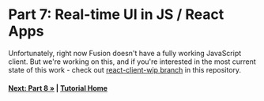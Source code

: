 <!--
GENERATED FILE - DO NOT EDIT
This file was generated by [MarkdownSnippets](https://github.com/SimonCropp/MarkdownSnippets).
Source File: /tutorial/mdsource/Part07.source.md
To change this file edit the source file and then run MarkdownSnippets.
-->

# Part 7: Real-time UI in JS / React Apps

Unfortunately, right now Fusion doesn't have a fully working JavaScript
client. But we're working on this, and if you're interested
in the most current state of this work - check out
[react-client-wip branch](https://github.com/ActualLab/Fusion.Samples/tree/react-client-wip)
in this repository.

#### [Next: Part 8 &raquo;](./Part08.md) | [Tutorial Home](./README.md)
